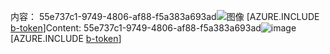 <span data-ttu-id="36308-101">内容： 55e737c1-9749-4806-af88-f5a383a693ad![图像](6b5cdbc1-445f-4d79-9d1d-92a082edb0cd.png)
[AZURE.INCLUDE [b-token](ed57954d-4281-411d-8a40-85680881b0fd.md)]</span><span class="sxs-lookup"><span data-stu-id="36308-101">Content: 55e737c1-9749-4806-af88-f5a383a693ad![image](6b5cdbc1-445f-4d79-9d1d-92a082edb0cd.png)
[AZURE.INCLUDE [b-token](ed57954d-4281-411d-8a40-85680881b0fd.md)]</span></span>
